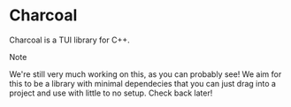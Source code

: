 # Charcoal
Charcoal is a TUI library for C++.

> [!NOTE]
> We're still very much working on this, as you can probably see! We aim for this to be a library with minimal dependecies that you can just drag into a project and use with little to no setup. Check back later!
